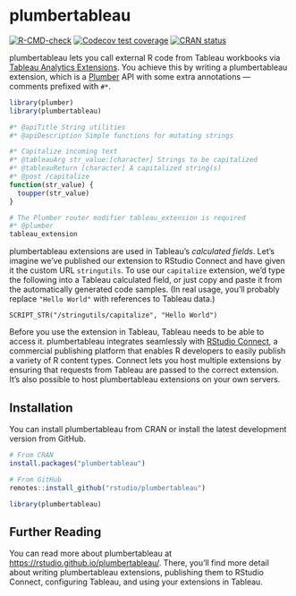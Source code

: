 
<!-- README.md is generated from README.Rmd. Please edit that file -->

# plumbertableau

<!-- badges: start -->

[![R-CMD-check](https://github.com/rstudio/plumbertableau/workflows/R-CMD-check/badge.svg)](https://github.com/rstudio/plumbertableau/actions)
[![Codecov test
coverage](https://codecov.io/gh/rstudio/plumbertableau/branch/main/graph/badge.svg)](https://codecov.io/gh/rstudio/plumbertableau?branch=main)
[![CRAN
status](https://www.r-pkg.org/badges/version/plumbertableau)](https://CRAN.R-project.org/package=plumbertableau)
<!-- badges: end -->

plumbertableau lets you call external R code from Tableau workbooks via
[Tableau Analytics
Extensions](https://tableau.github.io/analytics-extensions-api/). You
achieve this by writing a plumbertableau extension, which is a
[Plumber](https://www.rplumber.io/) API with some extra annotations —
comments prefixed with `#*`.

``` r
library(plumber)
library(plumbertableau)

#* @apiTitle String utilities
#* @apiDescription Simple functions for mutating strings

#* Capitalize incoming text
#* @tableauArg str_value:[character] Strings to be capitalized
#* @tableauReturn [character] A capitalized string(s)
#* @post /capitalize
function(str_value) {
  toupper(str_value)
}

# The Plumber router modifier tableau_extension is required
#* @plumber
tableau_extension
```

plumbertableau extensions are used in Tableau’s *calculated fields*.
Let’s imagine we’ve published our extension to RStudio Connect and have
given it the custom URL `stringutils`. To use our `capitalize`
extension, we’d type the following into a Tableau calculated field, or
just copy and paste it from the automatically generated code samples.
(In real usage, you’ll probably replace `"Hello World"` with references
to Tableau data.)

    SCRIPT_STR("/stringutils/capitalize", "Hello World")

Before you use the extension in Tableau, Tableau needs to be able to
access it. plumbertableau integrates seamlessly with [RStudio
Connect](https://www.rstudio.com/products/connect/), a commercial
publishing platform that enables R developers to easily publish a
variety of R content types. Connect lets you host multiple extensions by
ensuring that requests from Tableau are passed to the correct extension.
It’s also possible to host plumbertableau extensions on your own
servers.

## Installation

You can install plumbertableau from CRAN or install the latest
development version from GitHub.

``` r
# From CRAN
install.packages("plumbertableau")

# From GitHub
remotes::install_github("rstudio/plumbertableau")

library(plumbertableau)
```

## Further Reading

You can read more about plumbertableau at
<https://rstudio.github.io/plumbertableau/>. There, you’ll find more
detail about writing plumbertableau extensions, publishing them to
RStudio Connect, configuring Tableau, and using your extensions in
Tableau.
